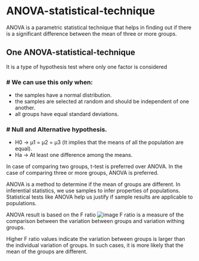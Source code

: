 #  ANOVA-statistical-technique

ANOVA is a parametric statistical technique that helps in finding out if there is a significant difference between the mean of three or more groups.

##  One ANOVA-statistical-technique

It is a type of hypothesis test where only one factor is considered

### # We can use this only when: 

* the samples have a normal distribution.
* the samples are selected at random and should be independent of one another.
* all groups have equal standard deviations.


### # Null and Alternative hypothesis. 

* H0 -> μ1 = μ2 = μ3  (It implies that the means of all the population are equal).
* Ha -> At least one difference among the means.


In case of comparing two groups, t-test is preferred over ANOVA.
In the case of comparing three or more groups, ANOVA is preferred.

ANOVA is a method to determine if the mean of groups are different. 
In inferential statistics, we use samples to infer properties of populations.
Statistical tests like ANOVA help us justify if sample results are applicable to populations.

ANOVA result is based on the F ratio
![image](https://user-images.githubusercontent.com/108605935/206633047-0fc2e7db-a63d-421c-a8bb-d4f899bd0932.png)
F ratio is a measure of the comparison between the variation between groups and variation withing groups.

Higher F ratio values indicate the variation between groups is larger than the individual variation of groups. In such cases, it is more likely that the mean of the groups are different.


